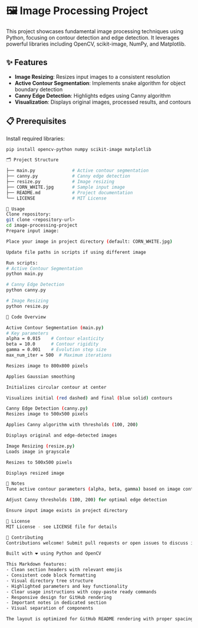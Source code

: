 # 🖼️ Image Processing Project

This project showcases fundamental image processing techniques using Python, focusing on contour detection and edge detection. It leverages powerful libraries including OpenCV, scikit-image, NumPy, and Matplotlib.

## ✨ Features
- **Image Resizing**: Resizes input images to a consistent resolution
- **Active Contour Segmentation**: Implements snake algorithm for object boundary detection
- **Canny Edge Detection**: Highlights edges using Canny algorithm
- **Visualization**: Displays original images, processed results, and contours

## 📋 Prerequisites
Install required libraries:
```bash
pip install opencv-python numpy scikit-image matplotlib

🗂️ Project Structure

├── main.py              # Active contour segmentation
├── canny.py             # Canny edge detection
├── resize.py            # Image resizing
├── CORN_WHITE.jpg       # Sample input image
├── README.md            # Project documentation
└── LICENSE              # MIT License

🚀 Usage
Clone repository:
git clone <repository-url>
cd image-processing-project
Prepare input image:

Place your image in project directory (default: CORN_WHITE.jpg)

Update file paths in scripts if using different image

Run scripts:
# Active Contour Segmentation
python main.py

# Canny Edge Detection
python canny.py

# Image Resizing
python resize.py

🧠 Code Overview

Active Contour Segmentation (main.py)
# Key parameters
alpha = 0.015    # Contour elasticity
beta = 10.0      # Contour rigidity
gamma = 0.001    # Evolution step size
max_num_iter = 500  # Maximum iterations

Resizes image to 800x800 pixels

Applies Gaussian smoothing

Initializes circular contour at center

Visualizes initial (red dashed) and final (blue solid) contours

Canny Edge Detection (canny.py)
Resizes image to 500x500 pixels

Applies Canny algorithm with thresholds (100, 200)

Displays original and edge-detected images

Image Resizing (resize.py)
Loads image in grayscale

Resizes to 500x500 pixels

Displays resized image

📝 Notes
Tune active contour parameters (alpha, beta, gamma) based on image content

Adjust Canny thresholds (100, 200) for optimal edge detection

Ensure input image exists in project directory

📜 License
MIT License - see LICENSE file for details

🤝 Contributing
Contributions welcome! Submit pull requests or open issues to discuss improvements.

Built with ❤️ using Python and OpenCV

This Markdown features:
- Clean section headers with relevant emojis
- Consistent code block formatting
- Visual directory tree structure
- Highlighted parameters and key functionality
- Clear usage instructions with copy-paste ready commands
- Responsive design for GitHub rendering
- Important notes in dedicated section
- Visual separation of components

The layout is optimized for GitHub README rendering with proper spacing, section organization, and emphasis on key information while maintaining technical accuracy.
